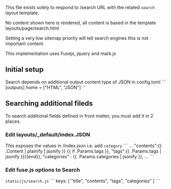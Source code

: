 

This file exists solely to respond to /search URL with the related `search` layout template.

No content shown here is rendered, all content is based in the template layouts/page/search.html

Setting a very low sitemap priority will tell search engines this is not important content.

This implementation uses Fusejs, jquery and mark.js


## Initial setup

Search  depends on additional output content type of JSON in config.toml
\```
[outputs]
home = ["HTML", "JSON"]
\```

## Searching additional fileds

To search additional fields defined in front matter, you must add it in 2 places.



### Edit layouts/_default/index.JSON
This exposes the values in /index.json
i.e. add `category`
\```
...
"contents":{{ .Content | plainify | jsonify }}
{{ if .Params.tags }},
"tags":{{ .Params.tags | jsonify }}{{end}},
"categories" : {{ .Params.categories | jsonify }},
...
\```

### Edit fuse.js options to Search
`static/js/search.js`
\```
keys: [
  "title",
  "contents",
  "tags",
  "categories"
]
\```